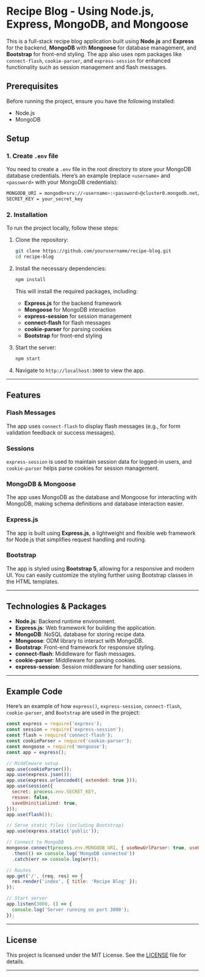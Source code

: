 # Recipe Blog - Using Node.js, Express, MongoDB, and Mongoose

This is a full-stack recipe blog application built using **Node.js** and **Express** for the backend, **MongoDB** with **Mongoose** for database management, and **Bootstrap** for front-end styling. The app also uses npm packages like `connect-flash`, `cookie-parser`, and `express-session` for enhanced functionality such as session management and flash messages.

## Prerequisites
Before running the project, ensure you have the following installed:
- Node.js
- MongoDB

## Setup

### 1. Create `.env` file
You need to create a `.env` file in the root directory to store your MongoDB database credentials. Here’s an example (replace `<username>` and `<password>` with your MongoDB credentials):

```bash
MONGODB_URI = mongodb+srv://<username>:<password>@cluster0.mongodb.net/recipeBlog?retryWrites=true&w=majority
SECRET_KEY = your_secret_key
```

### 2. Installation
To run the project locally, follow these steps:

1. Clone the repository:
   ```bash
   git clone https://github.com/yourusername/recipe-blog.git
   cd recipe-blog
   ```

2. Install the necessary dependencies:
   ```bash
   npm install
   ```

   This will install the required packages, including:
   - **Express.js** for the backend framework
   - **Mongoose** for MongoDB interaction
   - **express-session** for session management
   - **connect-flash** for flash messages
   - **cookie-parser** for parsing cookies
   - **Bootstrap** for front-end styling

3. Start the server:
   ```bash
   npm start
   ```

4. Navigate to `http://localhost:3000` to view the app.

---

## Features

### Flash Messages
The app uses `connect-flash` to display flash messages (e.g., for form validation feedback or success messages).

### Sessions
`express-session` is used to maintain session data for logged-in users, and `cookie-parser` helps parse cookies for session management.

### MongoDB & Mongoose
The app uses MongoDB as the database and Mongoose for interacting with MongoDB, making schema definitions and database interaction easier.

### Express.js
The app is built using **Express.js**, a lightweight and flexible web framework for Node.js that simplifies request handling and routing.

### Bootstrap
The app is styled using **Bootstrap 5**, allowing for a responsive and modern UI. You can easily customize the styling further using Bootstrap classes in the HTML templates.

---

## Technologies & Packages

- **Node.js**: Backend runtime environment.
- **Express.js**: Web framework for building the application.
- **MongoDB**: NoSQL database for storing recipe data.
- **Mongoose**: ODM library to interact with MongoDB.
- **Bootstrap**: Front-end framework for responsive styling.
- **connect-flash**: Middleware for flash messages.
- **cookie-parser**: Middleware for parsing cookies.
- **express-session**: Session middleware for handling user sessions.

---

## Example Code

Here’s an example of how `express()`, `express-session`, `connect-flash`, `cookie-parser`, and `Bootstrap` are used in the project:

```javascript
const express = require('express');
const session = require('express-session');
const flash = require('connect-flash');
const cookieParser = require('cookie-parser');
const mongoose = require('mongoose');
const app = express();

// Middleware setup
app.use(cookieParser());
app.use(express.json());
app.use(express.urlencoded({ extended: true }));
app.use(session({
  secret: process.env.SECRET_KEY,
  resave: false,
  saveUninitialized: true,
}));
app.use(flash());

// Serve static files (including Bootstrap)
app.use(express.static('public'));

// Connect to MongoDB
mongoose.connect(process.env.MONGODB_URI, { useNewUrlParser: true, useUnifiedTopology: true })
  .then(() => console.log('MongoDB connected'))
  .catch(err => console.log(err));

// Routes
app.get('/', (req, res) => {
  res.render('index', { title: 'Recipe Blog' });
});

// Start server
app.listen(3000, () => {
  console.log('Server running on port 3000');
});
```

---

## License
This project is licensed under the MIT License. See the [LICENSE](LICENSE) file for details.

---